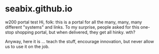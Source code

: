 # seabix.github.io
w200 portal test
Hi, folk: this is a portal for all the many, many, many different "systems" and links.  To my surprise, people asked for this one-stop shopping portal, but when delivered, they get all hinky.  wth?  

Anyway, here it is ...  teach the stuff, encourage innovation, but never allow us to use it on the job.
